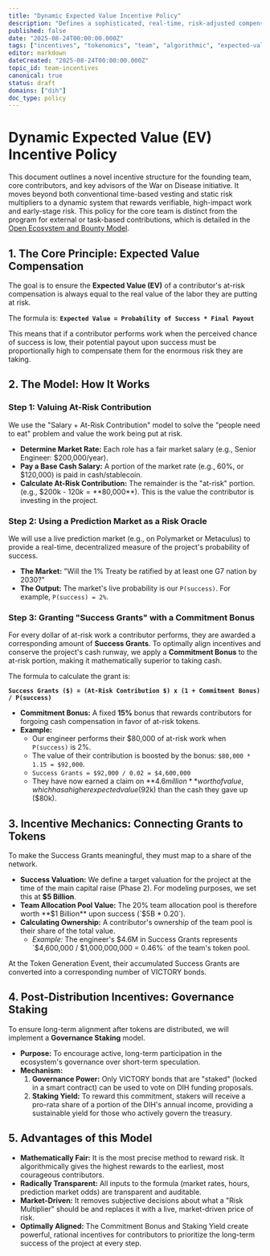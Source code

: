 ```yaml
---
title: "Dynamic Expected Value Incentive Policy"
description: "Defines a sophisticated, real-time, risk-adjusted compensation model based on Expected Value (EV) calculations, using prediction markets to dynamically price risk."
published: false
date: "2025-08-24T00:00:00.000Z"
tags: ["incentives", "tokenomics", "team", "algorithmic", "expected-value", "prediction-markets"]
editor: markdown
dateCreated: "2025-08-24T00:00:00.000Z"
topic_id: team-incentives
canonical: true
status: draft
domains: ["dih"]
doc_type: policy
---
```


# Dynamic Expected Value (EV) Incentive Policy

This document outlines a novel incentive structure for the founding team, core contributors, and key advisors of the War on Disease initiative. It moves beyond both conventional time-based vesting and static risk multipliers to a dynamic system that rewards verifiable, high-impact work and early-stage risk. This policy for the core team is distinct from the program for external or task-based contributions, which is detailed in the [Open Ecosystem and Bounty Model](./open-ecosystem-and-bounty-model.md).

## 1. The Core Principle: Expected Value Compensation

The goal is to ensure the **Expected Value (EV)** of a contributor's at-risk compensation is always equal to the real value of the labor they are putting at risk.

The formula is: **`Expected Value = Probability of Success * Final Payout`**

This means that if a contributor performs work when the perceived chance of success is low, their potential payout upon success must be proportionally high to compensate them for the enormous risk they are taking.

## 2. The Model: How It Works

### Step 1: Valuing At-Risk Contribution

We use the "Salary + At-Risk Contribution" model to solve the "people need to eat" problem and value the work being put at risk.

- **Determine Market Rate:** Each role has a fair market salary (e.g., Senior Engineer: $200,000/year).
- **Pay a Base Cash Salary:** A portion of the market rate (e.g., 60%, or $120,000) is paid in cash/stablecoin.
- **Calculate At-Risk Contribution:** The remainder is the "at-risk" portion. (e.g., $200k - $120k = **$80,000**). This is the value the contributor is investing in the project.

### Step 2: Using a Prediction Market as a Risk Oracle

We will use a live prediction market (e.g., on Polymarket or Metaculus) to provide a real-time, decentralized measure of the project's probability of success.

- **The Market:** "Will the 1% Treaty be ratified by at least one G7 nation by 2030?"
- **The Output:** The market's live probability is our `P(success)`. For example, `P(success) = 2%`.

### Step 3: Granting "Success Grants" with a Commitment Bonus

For every dollar of at-risk work a contributor performs, they are awarded a corresponding amount of **Success Grants**. To optimally align incentives and conserve the project's cash runway, we apply a **Commitment Bonus** to the at-risk portion, making it mathematically superior to taking cash.

The formula to calculate the grant is:

**`Success Grants ($) = (At-Risk Contribution $) x (1 + Commitment Bonus) / P(success)`**

- **Commitment Bonus:** A fixed **15%** bonus that rewards contributors for forgoing cash compensation in favor of at-risk tokens.
- **Example:**
  - Our engineer performs their $80,000 of at-risk work when `P(success)` is 2%.
  - The value of their contribution is boosted by the bonus: `$80,000 * 1.15 = $92,000`.
  - `Success Grants = $92,000 / 0.02 = $4,600,000`
  - They have now earned a claim on **$4.6 million** worth of value, which has a higher expected value ($92k) than the cash they gave up ($80k).

## 3. Incentive Mechanics: Connecting Grants to Tokens

To make the Success Grants meaningful, they must map to a share of the network.

- **Success Valuation:** We define a target valuation for the project at the time of the main capital raise (Phase 2). For modeling purposes, we set this at **$5 Billion**.
- **Team Allocation Pool Value:** The 20% team allocation pool is therefore worth **$1 Billion** upon success (`$5B * 0.20`).
- **Calculating Ownership:** A contributor's ownership of the team pool is their share of the total value.
  - _Example:_ The engineer's $4.6M in Success Grants represents `$4,600,000 / $1,000,000,000 = 0.46%` of the team's token pool.

At the Token Generation Event, their accumulated Success Grants are converted into a corresponding number of VICTORY bonds.

## 4. Post-Distribution Incentives: Governance Staking

To ensure long-term alignment after tokens are distributed, we will implement a **Governance Staking** model.

- **Purpose:** To encourage active, long-term participation in the ecosystem's governance over short-term speculation.
- **Mechanism:**
  1.  **Governance Power:** Only VICTORY bonds that are "staked" (locked in a smart contract) can be used to vote on DIH funding proposals.
  2.  **Staking Yield:** To reward this commitment, stakers will receive a pro-rata share of a portion of the DIH's annual income, providing a sustainable yield for those who actively govern the treasury.

## 5. Advantages of this Model

- **Mathematically Fair:** It is the most precise method to reward risk. It algorithmically gives the highest rewards to the earliest, most courageous contributors.
- **Radically Transparent:** All inputs to the formula (market rates, hours, prediction market odds) are transparent and auditable.
- **Market-Driven:** It removes subjective decisions about what a "Risk Multiplier" should be and replaces it with a live, market-driven price of risk.
- **Optimally Aligned:** The Commitment Bonus and Staking Yield create powerful, rational incentives for contributors to prioritize the long-term success of the project at every step.
